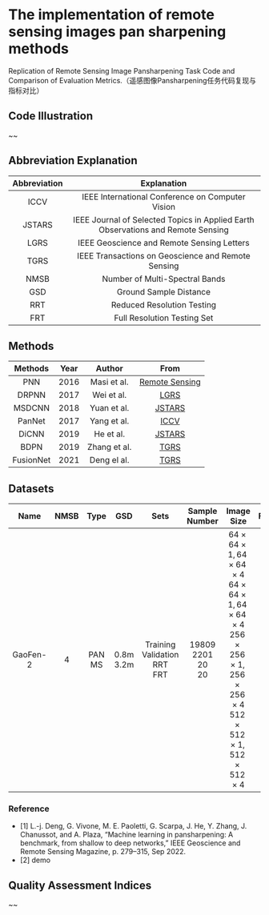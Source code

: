 # The implementation of remote sensing images pan sharpening methods
Replication of Remote Sensing Image Pansharpening Task Code and Comparison of Evaluation Metrics.（遥感图像Pansharpening任务代码复现与指标对比）
## Code Illustration
~~

## Abbreviation Explanation
| Abbreviation | Explanation |
|:-------:|:-------:|
|ICCV|IEEE International Conference on Computer Vision|
|JSTARS|IEEE Journal of Selected Topics in Applied Earth Observations and Remote Sensing|
|LGRS|IEEE Geoscience and Remote Sensing Letters|
|TGRS|IEEE Transactions on Geoscience and Remote Sensing|
|NMSB|Number of Multi-Spectral Bands|
|GSD|Ground Sample Distance|
|RRT|Reduced Resolution Testing|
|FRT|Full Resolution Testing Set|

## Methods
| Methods | Year | Author | From | 
|:-------:|:-------:|:-------:|:-------:|
| PNN | 2016 | Masi et al. | [Remote Sensing](https://www.mdpi.com/2072-4292/8/7/594) | 
|DRPNN| 2017 |Wei et al. | [LGRS](10.1109/LGCRS.2017.2736020) |
|MSDCNN| 2018 |Yuan et al.|[JSTARS](10.1109/JSTARS.2018.2794888)| 
| PanNet | 2017 | Yang et al. | [ICCV](https://arxiv.org/abs/1908.05900) |
| DiCNN | 2019 | He et al. | [JSTARS](https://ieeexplore.ieee.org/document/8667040) |
| BDPN  | 2019 |Zhang et al.|[TGRS](10.1109/TGRS.2019.2900419) |
|FusionNet |2021 |Deng el al.| [TGRS](10.1109/TGRS.2020.3031366) |
## Datasets

| Name | NMSB| Type | GSD | Sets | Sample Number | Image Size | From |
|:-------:|:-------:|:-------:|:-------:|:-------:|:-------:|:-------:|:-------:|
|GaoFen-2|4|PAN<br>MS|0.8m<br>3.2m|Training<br>Validation<br>RRT<br>FRT|19809<br>2201<br>20<br>20|$64 \times 64 \times 1, 64 \times 64 \times 4$<br>$64 \times 64 \times 1, 64 \times 64 \times 4$<br>$256 \times 256 \times 1, 256 \times 256 \times 4$<br>$512 \times 512 \times 1, 512 \times 512 \times 4$|[1]|

### Reference
- [1] L.-j. Deng, G. Vivone, M. E. Paoletti, G. Scarpa, J. He, Y. Zhang, J. Chanussot, and A. Plaza, “Machine learning in pansharpening: A benchmark, from shallow to deep networks,” IEEE Geoscience and Remote Sensing Magazine, p. 279–315, Sep 2022.
- [2] demo

## Quality Assessment Indices
~~

